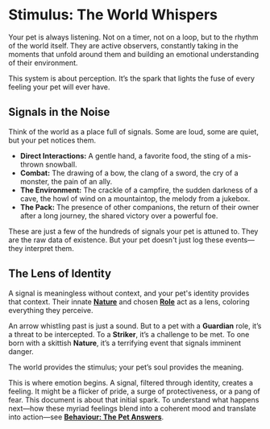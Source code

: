 # Stimulus: The World Whispers

Your pet is always listening. Not on a timer, not on a loop, but to the rhythm of the world itself. They are active observers, constantly taking in the moments that unfold around them and building an emotional understanding of their environment.

This system is about perception. It’s the spark that lights the fuse of every feeling your pet will ever have.

## Signals in the Noise

Think of the world as a place full of signals. Some are loud, some are quiet, but your pet notices them.

- **Direct Interactions:** A gentle hand, a favorite food, the sting of a mis-thrown snowball.
- **Combat:** The drawing of a bow, the clang of a sword, the cry of a monster, the pain of an ally.
- **The Environment:** The crackle of a campfire, the sudden darkness of a cave, the howl of wind on a mountaintop, the melody from a jukebox.
- **The Pack:** The presence of other companions, the return of their owner after a long journey, the shared victory over a powerful foe.

These are just a few of the hundreds of signals your pet is attuned to. They are the raw data of existence. But your pet doesn't just log these events—they interpret them.

## The Lens of Identity

A signal is meaningless without context, and your pet's identity provides that context. Their innate **[Nature](natures.md)** and chosen **[Role](roles.md)** act as a lens, coloring everything they perceive.

An arrow whistling past is just a sound. But to a pet with a **Guardian** role, it’s a threat to be intercepted. To a **Striker**, it’s a challenge to be met. To one born with a skittish **Nature**, it’s a terrifying event that signals imminent danger.

The world provides the stimulus; your pet’s soul provides the meaning.

This is where emotion begins. A signal, filtered through identity, creates a feeling. It might be a flicker of pride, a surge of protectiveness, or a pang of fear. This document is about that initial spark. To understand what happens next—how these myriad feelings blend into a coherent mood and translate into action—see **[Behaviour: The Pet Answers](behaviour.md)**.
